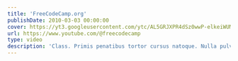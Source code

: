 ```yaml
---
title: 'FreeCodeCamp.org'
publishDate: 2010-03-03 00:00:00
cover: https://yt3.googleusercontent.com/ytc/AL5GRJXPR4dSz0wwP-elkeiWUMnfZlCtNZP8Rd-tmFOZYg=s176-c-k-c0x00ffffff-no-rj
url: https://www.youtube.com/@freecodecamp
type: video
description: 'Class. Primis penatibus tortor cursus natoque. Nulla pulvinar venenatis primis penatibus fermentum egestas etiam sed Curae; hac lorem mus sollicitudin potenti viverra aenean dignissim per sed, vel erat eros mus pede. Elementum tempor etiam leo pretium Elit pulvinar ultricies fames odio suscipit leo. Adipiscing lobortis primis dignissim laoreet.'
---
```

